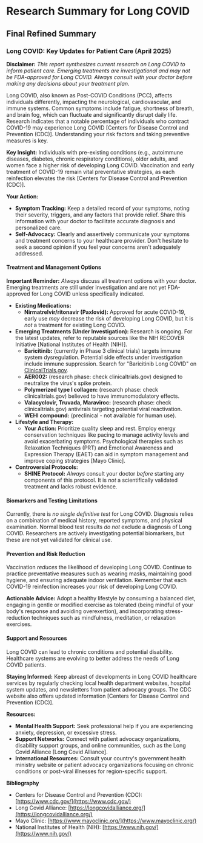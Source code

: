 # Research Summary for Long COVID

## Final Refined Summary

### Long COVID: Key Updates for Patient Care (April 2025)

**Disclaimer:** *This report synthesizes current research on Long COVID to inform patient care. Emerging treatments are investigational and may not be FDA-approved for Long COVID. Always consult with your doctor before making any decisions about your treatment plan.*

Long COVID, also known as Post-COVID Conditions (PCC), affects individuals differently, impacting the neurological, cardiovascular, and immune systems. Common symptoms include fatigue, shortness of breath, and brain fog, which can fluctuate and significantly disrupt daily life. Research indicates that a notable percentage of individuals who contract COVID-19 may experience Long COVID [Centers for Disease Control and Prevention (CDC)]. Understanding your risk factors and taking preventive measures is key.

**Key Insight:** Individuals with pre-existing conditions (e.g., autoimmune diseases, diabetes, chronic respiratory conditions), older adults, and women face a higher risk of developing Long COVID. Vaccination and early treatment of COVID-19 remain vital preventative strategies, as each reinfection elevates the risk [Centers for Disease Control and Prevention (CDC)].

**Your Action:**

*   **Symptom Tracking:** Keep a detailed record of your symptoms, noting their severity, triggers, and any factors that provide relief. Share this information with your doctor to facilitate accurate diagnosis and personalized care.
*   **Self-Advocacy:** Clearly and assertively communicate your symptoms and treatment concerns to your healthcare provider. Don't hesitate to seek a second opinion if you feel your concerns aren't adequately addressed.

#### Treatment and Management Options

**Important Reminder:** *Always* discuss all treatment options with your doctor. Emerging treatments are still under investigation and are not yet FDA-approved for Long COVID unless specifically indicated.

*   **Existing Medications:**
    *   **Nirmatrelvir/ritonavir (Paxlovid):** Approved for acute COVID-19, early use *may* decrease the risk of developing Long COVID, but it is *not* a treatment for existing Long COVID.
*   **Emerging Treatments (Under Investigation):** Research is ongoing. For the latest updates, refer to reputable sources like the NIH RECOVER Initiative [National Institutes of Health (NIH)].
    *   **Baricitinib:** (currently in Phase 3 clinical trials) targets immune system dysregulation. Potential side effects under investigation include immune suppression. Search for "Baricitinib Long COVID" on [ClinicalTrials.gov](https://clinicaltrials.gov/search?term=Baricitinib%20Long%20COVID).
    *   **AER002:** (research phase: check clinicaltrials.gov) designed to neutralize the virus's spike protein.
    *   **Polymerized type I collagen:** (research phase: check clinicaltrials.gov) believed to have immunomodulatory effects.
    *   **Valacyclovir, Truvada, Maraviroc:** (research phase: check clinicaltrials.gov) antivirals targeting potential viral reactivation.
    *   **WEHI compound:** (preclinical - not available for human use).
*   **Lifestyle and Therapy:**
    *   **Your Action:** Prioritize quality sleep and rest. Employ energy conservation techniques like pacing to manage activity levels and avoid exacerbating symptoms. Psychological therapies such as Relaxation Techniques (PRT) and Emotional Awareness and Expression Therapy (EAET) can aid in symptom management and improve coping strategies [Mayo Clinic].
*   **Controversial Protocols:**
    *   **SHINE Protocol:** *Always* consult your doctor *before* starting any components of this protocol. It is *not* a scientifically validated treatment and lacks robust evidence.

#### Biomarkers and Testing Limitations

Currently, there is *no single definitive test* for Long COVID. Diagnosis relies on a combination of medical history, reported symptoms, and physical examination. Normal blood test results *do not* exclude a diagnosis of Long COVID. Researchers are actively investigating potential biomarkers, but these are not yet validated for clinical use.

#### Prevention and Risk Reduction

Vaccination *reduces* the likelihood of developing Long COVID. Continue to practice preventative measures such as wearing masks, maintaining good hygiene, and ensuring adequate indoor ventilation. Remember that each COVID-19 reinfection increases your risk of developing Long COVID.

**Actionable Advice:** Adopt a healthy lifestyle by consuming a balanced diet, engaging in gentle or modified exercise as tolerated (being mindful of your body's response and avoiding overexertion), and incorporating stress-reduction techniques such as mindfulness, meditation, or relaxation exercises.

#### Support and Resources

Long COVID can lead to chronic conditions and potential disability. Healthcare systems are evolving to better address the needs of Long COVID patients.

**Staying Informed:** Keep abreast of developments in Long COVID healthcare services by regularly checking local health department websites, hospital system updates, and newsletters from patient advocacy groups. The CDC website also offers updated information [Centers for Disease Control and Prevention (CDC)].

**Resources:**

*   **Mental Health Support:** Seek professional help if you are experiencing anxiety, depression, or excessive stress.
*   **Support Networks:** Connect with patient advocacy organizations, disability support groups, and online communities, such as the Long Covid Alliance [Long Covid Alliance].
*   **International Resources:** Consult your country's government health ministry website or patient advocacy organizations focusing on chronic conditions or post-viral illnesses for region-specific support.

**Bibliography**

*   Centers for Disease Control and Prevention (CDC): [https://www.cdc.gov/](https://www.cdc.gov/)
*   Long Covid Alliance: [https://longcovidalliance.org/](https://longcovidalliance.org/)
*   Mayo Clinic: [https://www.mayoclinic.org/](https://www.mayoclinic.org/)
*   National Institutes of Health (NIH): [https://www.nih.gov/](https://www.nih.gov/)

